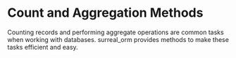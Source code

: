 # Count and Aggregation Methods

Counting records and performing aggregate operations are common tasks when
working with databases. surreal_orm provides methods to make these tasks
efficient and easy.
